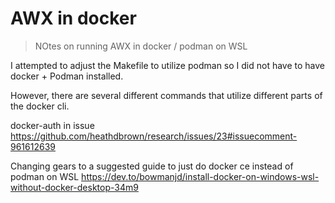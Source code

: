 # AWX in docker
> NOtes on running AWX in docker / podman on WSL

I attempted to adjust the Makefile to utilize podman so I did not have to have docker + Podman installed.

However, there are several different commands that utilize different parts of the docker cli.

docker-auth in issue https://github.com/heathdbrown/research/issues/23#issuecomment-961612639

Changing gears to a suggested guide to just do docker ce instead of podman on WSL https://dev.to/bowmanjd/install-docker-on-windows-wsl-without-docker-desktop-34m9
